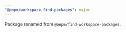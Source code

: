 ```yaml
---
"@pnpm/workspace.find-packages": major
---
```


Package renamed from `@pnpm/find-workspace-packages`.
